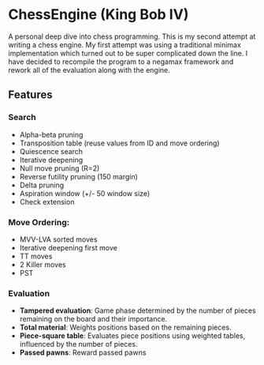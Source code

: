 # ChessEngine (King Bob IV)

A personal deep dive into chess programming. This is my second attempt at writing a chess engine. My first attempt was using a traditional minimax implementation which turned out to be super complicated down the line.
I have decided to recompile the program to a negamax framework and rework all of the evaluation along with the engine.


## Features

### Search
- Alpha-beta pruning
- Transposition table (reuse values from ID and move ordering)
- Quiescence search
- Iterative deepening
- Null move pruning (R=2)
- Reverse futility pruning (150 margin)
- Delta pruning
- Aspiration window (+/- 50 window size)
- Check extension

### Move Ordering:
- MVV-LVA sorted moves
- Iterative deepening first move
- TT moves
- 2 Killer moves
- PST

### Evaluation
- **Tampered evaluation**: Game phase determined by the number of pieces remaining on the board and their importance.
- **Total material**: Weights positions based on the remaining pieces.
- **Piece-square table**: Evaluates piece positions using weighted tables, influenced by the number of pieces.
- **Passed pawns**: Reward passed pawns



